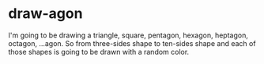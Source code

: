 # draw-agon

I'm going to be drawing a triangle, square, pentagon, hexagon, heptagon, octagon, ...agon. So from three-sides shape to ten-sides shape and each of those shapes is going to be drawn with a random color.
